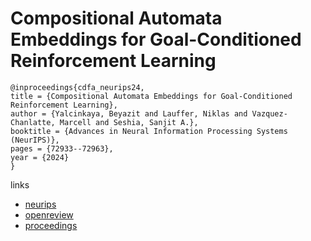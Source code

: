 # Compositional Automata Embeddings for Goal-Conditioned Reinforcement Learning

```
@inproceedings{cdfa_neurips24,
title = {Compositional Automata Embeddings for Goal-Conditioned Reinforcement Learning},
author = {Yalcinkaya, Beyazit and Lauffer, Niklas and Vazquez-Chanlatte, Marcell and Seshia, Sanjit A.},
booktitle = {Advances in Neural Information Processing Systems (NeurIPS)},
pages = {72933--72963},
year = {2024}
}
```

links
- [neurips](https://nips.cc/Conferences/2024/Schedule?showEvent=96533)
- [openreview](https://openreview.net/forum?id=6KDZHgrDhG)
- [proceedings](https://papers.nips.cc//paper_files/paper/2024/hash/858fc542b70d3b39067f7d3b1cd77635-Abstract-Conference.html)
